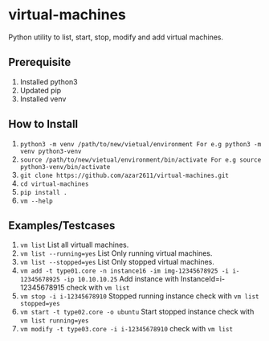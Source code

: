 # virtual-machines

Python utility to list, start, stop, modify and add virtual machines.

## Prerequisite
1. Installed python3
2. Updated pip
3. Installed venv

## How to Install
1. `python3 -m venv /path/to/new/vietual/environment For e.g python3 -m venv python3-venv`
2. `source /path/to/new/vietual/environment/bin/activate For e.g source python3-venv/bin/activate`
3. `git clone https://github.com/azar2611/virtual-machines.git`
4. `cd virtual-machines`
5. `pip install .`
6. `vm --help`

## Examples/Testcases
1. `vm list` List all virtuall machines.
2. `vm list --running=yes` List Only running virtual machines. 
3. `vm list --stopped=yes` List Only stopped virtual machines.
4. `vm add -t type01.core -n instance16 -im img-12345678925 -i i-12345678925 -ip 10.10.10.25` Add instance with InstanceId=i-12345678915 check with `vm list`
5. `vm stop -i i-12345678910` Stopped running instance check with `vm list stopped=yes`
6. `vm start -t type02.core -o ubuntu` Start stopped instance check with `vm list running=yes`
7. `vm modify -t type03.core -i i-12345678910` check with `vm list`


